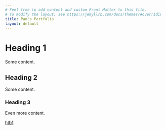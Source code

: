 ```yaml
---
# Feel free to add content and custom Front Matter to this file.
# To modify the layout, see https://jekyllrb.com/docs/themes/#overriding-theme-defaults
title: Pam's Portfolio
layout: default
---
```

# Heading 1
Some content.

## Heading 2
Some content.

### Heading 3
Even more content.

[htb1](htb1)
